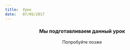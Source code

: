 ```yaml
---
title:  Урок
date:   07/05/2017
---
```


### <center>Мы подготавливаем данный урок</center>
<center>Попробуйте позже</center>